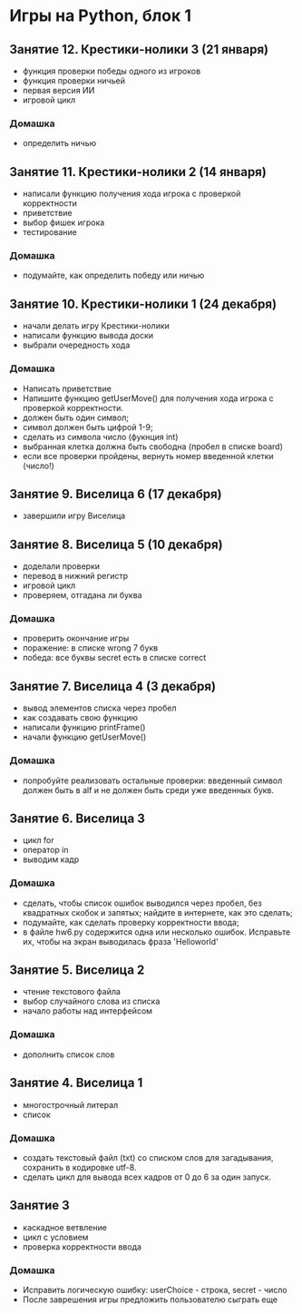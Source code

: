 # Игры на Python, блок 1
## Занятие 12. Крестики-нолики 3 (21 января)
+ функция проверки победы одного из игроков
+ функция проверки ничьей
+ первая версия ИИ
+ игровой цикл
### Домашка
+ определить ничью
## Занятие 11. Крестики-нолики 2 (14 января)
+ написали функцию получения хода игрока с проверкой корректности
+ приветствие
+ выбор фишек игрока
+ тестирование

### Домашка
+ подумайте, как определить победу или ничью

## Занятие 10. Крестики-нолики 1 (24 декабря)
+ начали делать игру Крестики-нолики
+ написали функцию вывода доски
+ выбрали очередность хода
### Домашка
+ Написать приветствие
+ Напишите функцию getUserMove() для получения хода игрока с проверкой корректности.
+ должен быть один символ;
+ символ должен быть цифрой 1-9;
+ сделать из символа число (фукнция int)
+ выбранная клетка должна быть свободна (пробел в списке board)
+ если все проверки пройдены, вернуть номер введенной клетки (число!)

## Занятие 9. Виселица 6 (17 декабря)
+ завершили игру Виселица

## Занятие 8. Виселица 5 (10 декабря)
+ доделали проверки
+ перевод в нижний регистр
+ игровой цикл
+ проверяем, отгадана ли буква
### Домашка
+ проверить окончание игры
+ поражение: в списке wrong 7 букв
+ победа: все буквы secret есть в списке correct
## Занятие 7. Виселица 4 (3 декабря)
+ вывод элементов списка через пробел
+ как создавать свою функцию
+ написали функцию printFrame()
+ начали функцию getUserMove()

### Домашка
+ попробуйте реализовать остальные проверки: введенный символ должен быть в alf и не должен быть среди уже введенных букв.

## Занятие 6. Виселица 3
+ цикл for
+ оператор in
+ выводим кадр

### Домашка
+ сделать, чтобы список ошибок выводился через пробел, без квадратных скобок и запятых; найдите в интернете, как это сделать;
+ подумайте, как сделать проверку корректности ввода;
+ в файле hw6.py содержится одна или несколько ошибок. Исправьте их, чтобы на экран выводилась фраза 'Helloworld'

## Занятие 5. Виселица 2
+ чтение текстового файла
+ выбор случайного слова из списка
+ начало работы над интерфейсом
### Домашка
+ дополнить список слов

## Занятие 4. Виселица 1
+ многострочный литерал
+ список

### Домашка
+ создать текстовый файл (txt) со списком слов для загадывания, сохранить в кодировке utf-8.
+ сделать цикл для вывода всех кадров от 0 до 6 за один запуск.

## Занятие 3
+ каскадное ветвление
+ цикл с условием
+ проверка корректности ввода

### Домашка
+ Исправить логическую ошибку: userChoice - строка, secret - число
+ После заврешения игры предложить пользователю сыграть еще